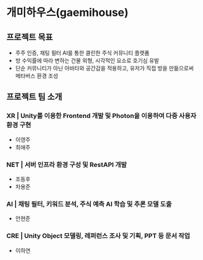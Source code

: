 # 개미하우스(gaemihouse)

## 프로젝트 목표
* 주주 인증, 채팅 필터 AI를 통한 클린한 주식 커뮤니티 플랫폼
* 방 수익률에 따라 변하는 건물 외형, 시각적인 요소로 호기심 유발
* 단순 커뮤니티가 아닌 아바타와 공간감을 적용하고, 유저가 직접 방을 만듦으로써 메타버스 환경 조성

## 프로젝트 팀 소개
### XR | Unity를 이용한 Frontend 개발 및 Photon을 이용하여 다중 사용자 환경 구현
- 이영주
- 최애주

### NET | 서버 인프라 환경 구성 및 RestAPI 개발
- 조동후
- 차용준

### AI | 채팅 필터, 키워드 분석, 주식 예측 AI 학습 및 추론 모델 도출
- 안현준

### CRE | Unity Object 모델링, 레퍼런스 조사 및 기획, PPT 등 문서 작업
- 이하연
